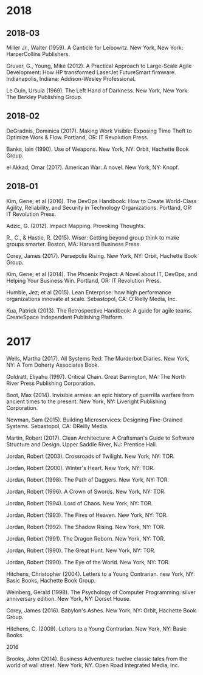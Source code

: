 # 2018

## 2018-03

Miller Jr., Walter (1959). A Canticle for Leibowitz. New York, New York: HarperCollins Publishers. 

Gruver, G., Young, Mike (2012). A Practical Approach to Large-Scale Agile Development: How HP transformed LaserJet FutureSmart firmware. Indianapolis, Indiana: Addison-Wesley Professional.

Le Guin, Ursula (1969). The Left Hand of Darkness. New York, New York: The Berkley Publishing Group.

## 2018-02

DeGradnis, Dominica (2017). Making Work Visible: Exposing Time Theft to Optimize Work & Flow. Portland, OR: IT Revolution Press.

Banks, Iain (1990). Use of Weapons. New York, NY: Orbit, Hachette Book Group.

el Akkad, Omar (2017). American War: A novel. New York, NY: Knopf.

## 2018-01

Kim, Gene; et al (2016). The DevOps Handbook: How to Create World-Class Agility, Reliability, and Security in Technology Organizations. Portland, OR: IT Revolution Press. 

Adzic, G. (2012). Impact Mapping. Provoking Thoughts.

R., C., & Hastie, R. (2015). Wiser: Getting beyond group think to make groups smarter. Boston, MA: Harvard Business Press.

Corey, James (2017). Persepolis Rising. New York, NY: Orbit, Hachette Book Group.

Kim, Gene; et al (2014). The Phoenix Project: A Novel about IT, DevOps, and Helping Your Business Win. Portland, OR: IT Revolution Press. 

Humble, Jez; et al (2015). Lean Enterprise: how high performance organizations innovate at scale. Sebastopol, CA: O'Rielly Media, Inc.

Kua, Patrick (2013). The Retrospective Handbook: A guide for agile teams. CreateSpace Independent Publishing Platform.

# 2017

Wells, Martha (2017). All Systems Red: The Murderbot Diaries. New York, NY: A Tom Doherty Associates Book.

Goldratt, Eliyahu (1997). Critical Chain. Great Barrington, MA: The North River Press Publishing Corporation.

Boot, Max (2014). Invisible armies: an epic history of guerrilla warfare from ancient times to the present. New York, NY: Liveright Publishing Corporation.

Newman, Sam (2015). Building Microservices: Designing Fine-Grained Systems. Sebastopol, CA: OReilly Media.

Martin, Robert (2017). Clean Architecture: A Craftsman's Guide to Software Structure and Design. Upper Saddle River, NJ: Prentice Hall.

Jordan, Robert (2003). Crossroads of Twilight. New York, NY: TOR.
		
Jordan, Robert (2000). Winter's Heart. New York, NY: TOR.
		
Jordan, Robert (1998). The Path of Daggers. New York, NY: TOR.
		
Jordan, Robert (1996). A Crown of Swords. New York, NY: TOR.
		
Jordan, Robert (1994). Lord of Chaos. New York, NY: TOR.
		
Jordan, Robert (1993). The Fires of Heaven. New York, NY: TOR.
		
Jordan, Robert (1992). The Shadow Rising. New York, NY: TOR.
		
Jordan, Robert (1991). The Dragon Reborn. New York, NY: TOR.
		
Jordan, Robert (1990). The Great Hunt. New York, NY: TOR.
		
Jordan, Robert (1990). The Eye of the World. New York, NY: TOR.

Hitchens, Christopher (2004). Letters to a Young Contrarian. new York, NY: Basic Books, Hachette Book Group.

Weinberg, Gerald (1998). The Psychology of Computer Programming: silver anniversary edition. New York, NY: Dorset House.

Corey, James (2016). Babylon's Ashes. New York, NY: Orbit, Hachette Book Group.

Hitchens, C. (2009). Letters to a Young Contrarian. New York, NY: Basic Books.

2016

Brooks, John (2014). Business Adventures: twelve classic tales from the world of wall street. New York, NY. Open Road Integrated Media, Inc. 
